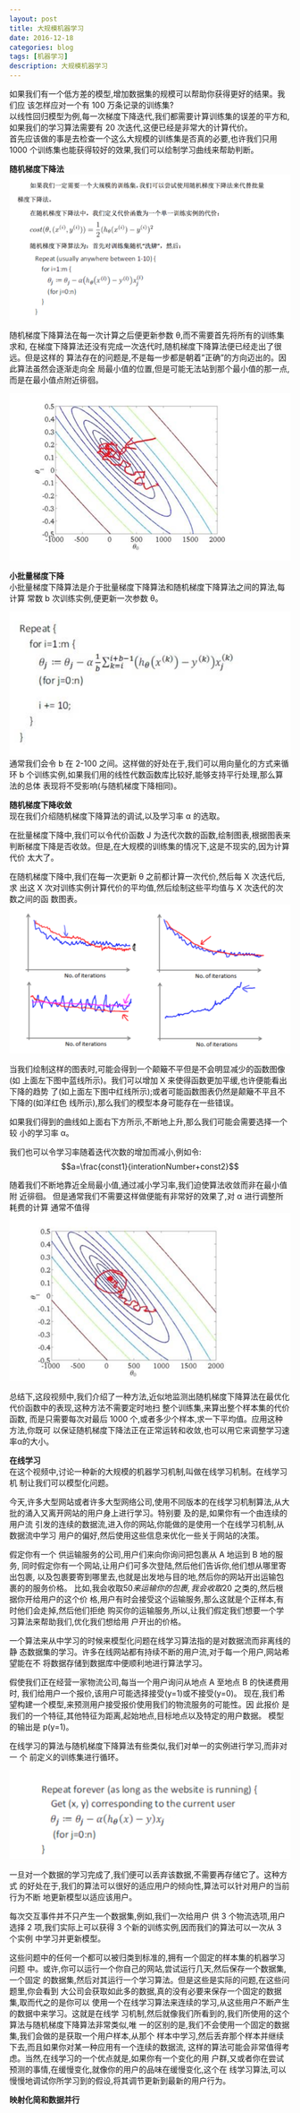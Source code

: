 ```yaml
---
layout: post
title: 大规模机器学习
date: 2016-12-18
categories: blog
tags: [机器学习]
description: 大规模机器学习
---
```


如果我们有一个低方差的模型,增加数据集的规模可以帮助你获得更好的结果。我们应 该怎样应对一个有 100 万条记录的训练集?        
以线性回归模型为例,每一次梯度下降迭代,我们都需要计算训练集的误差的平方和, 如果我们的学习算法需要有 20 次迭代,这便已经是非常大的计算代价。    
首先应该做的事是去检查一个这么大规模的训练集是否真的必要,也许我们只用 1000 个训练集也能获得较好的效果,我们可以绘制学习曲线来帮助判断。  

**随机梯度下降法**      
![](https://raw.githubusercontent.com/whuhan2013/myImage/master/machineLearning/class12/p1.png)  


随机梯度下降算法在每一次计算之后便更新参数 θ,而不需要首先将所有的训练集求和, 在梯度下降算法还没有完成一次迭代时,随机梯度下降算法便已经走出了很远。但是这样的 算法存在的问题是,不是每一步都是朝着”正确”的方向迈出的。因此算法虽然会逐渐走向全 局最小值的位置,但是可能无法站到那个最小值的那一点,而是在最小值点附近徘徊。

![](https://raw.githubusercontent.com/whuhan2013/myImage/master/machineLearning/class12/p2.png)  

**小批量梯度下降**      
小批量梯度下降算法是介于批量梯度下降算法和随机梯度下降算法之间的算法,每计算 常数 b 次训练实例,便更新一次参数 θ。      

![](https://raw.githubusercontent.com/whuhan2013/myImage/master/machineLearning/class12/p3.png)  
通常我们会令 b 在 2-100 之间。这样做的好处在于,我们可以用向量化的方式来循环 b 个训练实例,如果我们用的线性代数函数库比较好,能够支持平行处理,那么算法的总体 表现将不受影响(与随机梯度下降相同)。

**随机梯度下降收敛**     
现在我们介绍随机梯度下降算法的调试,以及学习率 α 的选取。       

在批量梯度下降中,我们可以令代价函数 J 为迭代次数的函数,绘制图表,根据图表来 判断梯度下降是否收敛。但是,在大规模的训练集的情况下,这是不现实的,因为计算代价 太大了。

在随机梯度下降中,我们在每一次更新 θ 之前都计算一次代价,然后每 X 次迭代后,求 出这 X 次对训练实例计算代价的平均值,然后绘制这些平均值与 X 次迭代的次数之间的函 数图表。
![](https://raw.githubusercontent.com/whuhan2013/myImage/master/machineLearning/class12/p4.png)  

当我们绘制这样的图表时,可能会得到一个颠簸不平但是不会明显减少的函数图像(如 上面左下图中蓝线所示)。我们可以增加 X 来使得函数更加平缓,也许便能看出下降的趋势 了(如上面左下图中红线所示);或者可能函数图表仍然是颠簸不平且不下降的(如洋红色 线所示),那么我们的模型本身可能存在一些错误。

如果我们得到的曲线如上面右下方所示,不断地上升,那么我们可能会需要选择一个较 小的学习率 α。 

我们也可以令学习率随着迭代次数的增加而减小,例如令:    
$$a=\frac{const1}{interationNumber+const2}$$      

随着我们不断地靠近全局最小值,通过减小学习率,我们迫使算法收敛而非在最小值附 近徘徊。 但是通常我们不需要这样做便能有非常好的效果了,对 α 进行调整所耗费的计算 通常不值得     
![](https://raw.githubusercontent.com/whuhan2013/myImage/master/machineLearning/class12/p5.png)  

总结下,这段视频中,我们介绍了一种方法,近似地监测出随机梯度下降算法在最优化 代价函数中的表现,这种方法不需要定时地扫 整个训练集,来算出整个样本集的代价函数, 而是只需要每次对最后 1000 个,或者多少个样本,求一下平均值。应用这种方法,你既可 以保证随机梯度下降法正在正常运转和收敛,也可以用它来调整学习速率α的大小。

**在线学习**      
在这个视频中,讨论一种新的大规模的机器学习机制,叫做在线学习机制。在线学习机 制让我们可以模型化问题。   

今天,许多大型网站或者许多大型网络公司,使用不同版本的在线学习机制算法,从大 批的涌入又离开网站的用户身上进行学习。特别要 及的是,如果你有一个由连续的用户流 引发的连续的数据流,进入你的网站,你能做的是使用一个在线学习机制,从数据流中学习 用户的偏好,然后使用这些信息来优化一些关于网站的决策。

假定你有一个 供运输服务的公司,用户们来向你询问把包裹从 A 地运到 B 地的服务, 同时假定你有一个网站,让用户们可多次登陆,然后他们告诉你,他们想从哪里寄出包裹, 以及包裹要寄到哪里去,也就是出发地与目的地,然后你的网站开出运输包裹的的服务价格。 比如,我会收取$50 来运输你的包裹,我会收取$20 之类的,然后根据你开给用户的这个价 格,用户有时会接受这个运输服务,那么这就是个正样本,有时他们会走掉,然后他们拒绝 购买你的运输服务,所以,让我们假定我们想要一个学习算法来帮助我们,优化我们想给用 户开出的价格。

一个算法来从中学习的时候来模型化问题在线学习算法指的是对数据流而非离线的静 态数据集的学习。许多在线网站都有持续不断的用户流,对于每一个用户,网站希望能在不 将数据存储到数据库中便顺利地进行算法学习。

假使我们正在经营一家物流公司,每当一个用户询问从地点 A 至地点 B 的快递费用时, 我们给用户一个报价,该用户可能选择接受(y=1)或不接受(y=0)。
现在,我们希望构建一个模型,来预测用户接受报价使用我们的物流服务的可能性。因 此报价 是我们的一个特征,其他特征为距离,起始地点,目标地点以及特定的用户数据。 模型的输出是 p(y=1)。

在线学习的算法与随机梯度下降算法有些类似,我们对单一的实例进行学习,而非对一 个 前定义的训练集进行循环。

![](https://raw.githubusercontent.com/whuhan2013/myImage/master/machineLearning/class12/p6.png)  

一旦对一个数据的学习完成了,我们便可以丢弃该数据,不需要再存储它了。这种方式 的好处在于,我们的算法可以很好的适应用户的倾向性,算法可以针对用户的当前行为不断 地更新模型以适应该用户。

每次交互事件并不只产生一个数据集,例如,我们一次给用户 供 3 个物流选项,用户 选择 2 项,我们实际上可以获得 3 个新的训练实例,因而我们的算法可以一次从 3 个实例 中学习并更新模型。

这些问题中的任何一个都可以被归类到标准的,拥有一个固定的样本集的机器学习问题 中。或许,你可以运行一个你自己的网站,尝试运行几天,然后保存一个数据集,一个固定 的数据集,然后对其运行一个学习算法。但是这些是实际的问题,在这些问题里,你会看到 大公司会获取如此多的数据,真的没有必要来保存一个固定的数据集,取而代之的是你可以 使用一个在线学习算法来连续的学习,从这些用户不断产生的数据中来学习。这就是在线学 习机制,然后就像我们所看到的,我们所使用的这个算法与随机梯度下降算法非常类似,唯 一的区别的是,我们不会使用一个固定的数据集,我们会做的是获取一个用户样本,从那个 样本中学习,然后丢弃那个样本并继续下去,而且如果你对某一种应用有一个连续的数据流, 这样的算法可能会非常值得考虑。当然,在线学习的一个优点就是,如果你有一个变化的用 户群,又或者你在尝试预测的事情,在缓慢变化,就像你的用户的品味在缓慢变化,这个在 线学习算法,可以慢慢地调试你所学习到的假设,将其调节更新到最新的用户行为。

**映射化简和数据并行**    
